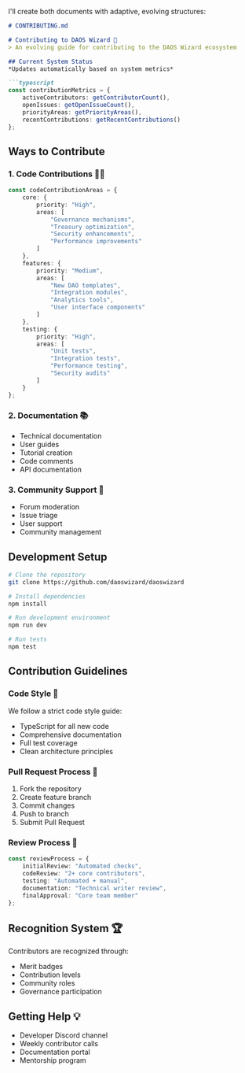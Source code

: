 I'll create both documents with adaptive, evolving structures:

```markdown
# CONTRIBUTING.md

# Contributing to DAOS Wizard 🌟
> An evolving guide for contributing to the DAOS Wizard ecosystem

## Current System Status
*Updates automatically based on system metrics*

```typescript
const contributionMetrics = {
    activeContributors: getContributorCount(),
    openIssues: getOpenIssueCount(),
    priorityAreas: getPriorityAreas(),
    recentContributions: getRecentContributions()
};
```

## Ways to Contribute

### 1. Code Contributions 👨‍💻

```typescript
const codeContributionAreas = {
    core: {
        priority: "High",
        areas: [
            "Governance mechanisms",
            "Treasury optimization",
            "Security enhancements",
            "Performance improvements"
        ]
    },
    features: {
        priority: "Medium",
        areas: [
            "New DAO templates",
            "Integration modules",
            "Analytics tools",
            "User interface components"
        ]
    },
    testing: {
        priority: "High",
        areas: [
            "Unit tests",
            "Integration tests",
            "Performance testing",
            "Security audits"
        ]
    }
};
```

### 2. Documentation 📚

- Technical documentation
- User guides
- Tutorial creation
- Code comments
- API documentation

### 3. Community Support 🤝

- Forum moderation
- Issue triage
- User support
- Community management

## Development Setup

```bash
# Clone the repository
git clone https://github.com/daoswizard/daoswizard

# Install dependencies
npm install

# Run development environment
npm run dev

# Run tests
npm test
```

## Contribution Guidelines

### Code Style 🎨

We follow a strict code style guide:
- TypeScript for all new code
- Comprehensive documentation
- Full test coverage
- Clean architecture principles

### Pull Request Process 🔄

1. Fork the repository
2. Create feature branch
3. Commit changes
4. Push to branch
5. Submit Pull Request

### Review Process 👀

```typescript
const reviewProcess = {
    initialReview: "Automated checks",
    codeReview: "2+ core contributors",
    testing: "Automated + manual",
    documentation: "Technical writer review",
    finalApproval: "Core team member"
};
```

## Recognition System 🏆

Contributors are recognized through:
- Merit badges
- Contribution levels
- Community roles
- Governance participation

## Getting Help 💡

- Developer Discord channel
- Weekly contributor calls
- Documentation portal
- Mentorship program